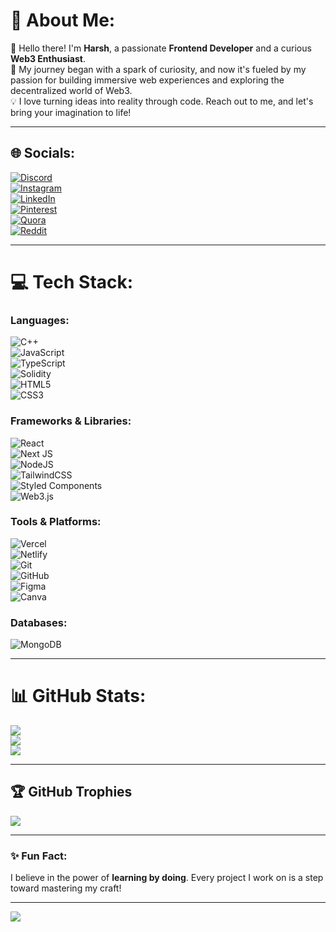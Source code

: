 # 💫 About Me:
👋 Hello there! I'm **Harsh**, a passionate **Frontend Developer** and a curious **Web3 Enthusiast**.  
🚀 My journey began with a spark of curiosity, and now it's fueled by my passion for building immersive web experiences and exploring the decentralized world of Web3.  
💡 I love turning ideas into reality through code. Reach out to me, and let's bring your imagination to life!

---

## 🌐 Socials:
[![Discord](https://img.shields.io/badge/Discord-%237289DA.svg?logo=discord&logoColor=white)](https://discord.com/channels/@sybrite_)  
[![Instagram](https://img.shields.io/badge/Instagram-%23E4405F.svg?logo=Instagram&logoColor=white)](https://instagram.com/harsh_krv)  
[![LinkedIn](https://img.shields.io/badge/LinkedIn-%230077B5.svg?logo=linkedin&logoColor=white)](https://linkedin.com/in/harsh-verma-1287b72b1)  
[![Pinterest](https://img.shields.io/badge/Pinterest-%23E60023.svg?logo=Pinterest&logoColor=white)](https://in.pinterest.com/harshtanishq2002)  
[![Quora](https://img.shields.io/badge/Quora-%23B92B27.svg?logo=Quora&logoColor=white)](https://www.quora.com/profile/Harsh-Verma-1043)  
[![Reddit](https://img.shields.io/badge/Reddit-%23FF4500.svg?logo=Reddit&logoColor=white)](https://www.reddit.com/user/Cylber)  

---

# 💻 Tech Stack:
### Languages:
![C++](https://img.shields.io/badge/c++-%2300599C.svg?style=for-the-badge&logo=c%2B%2B&logoColor=white)  
![JavaScript](https://img.shields.io/badge/javascript-%23323330.svg?style=for-the-badge&logo=javascript&logoColor=%23F7DF1E)  
![TypeScript](https://img.shields.io/badge/typescript-%23007ACC.svg?style=for-the-badge&logo=typescript&logoColor=white)  
![Solidity](https://img.shields.io/badge/Solidity-%23363636.svg?style=for-the-badge&logo=solidity&logoColor=white)  
![HTML5](https://img.shields.io/badge/html5-%23E34F26.svg?style=for-the-badge&logo=html5&logoColor=white)  
![CSS3](https://img.shields.io/badge/css3-%231572B6.svg?style=for-the-badge&logo=css3&logoColor=white)  

### Frameworks & Libraries:
![React](https://img.shields.io/badge/react-%2320232a.svg?style=for-the-badge&logo=react&logoColor=%2361DAFB)  
![Next JS](https://img.shields.io/badge/Next-black?style=for-the-badge&logo=next.js&logoColor=white)  
![NodeJS](https://img.shields.io/badge/node.js-6DA55F?style=for-the-badge&logo=node.js&logoColor=white)  
![TailwindCSS](https://img.shields.io/badge/tailwindcss-%2338B2AC.svg?style=for-the-badge&logo=tailwind-css&logoColor=white)  
![Styled Components](https://img.shields.io/badge/styled--components-DB7093?style=for-the-badge&logo=styled-components&logoColor=white)  
![Web3.js](https://img.shields.io/badge/web3.js-F16822?style=for-the-badge&logo=web3.js&logoColor=white)  

### Tools & Platforms:
![Vercel](https://img.shields.io/badge/vercel-%23000000.svg?style=for-the-badge&logo=vercel&logoColor=white)  
![Netlify](https://img.shields.io/badge/netlify-%23000000.svg?style=for-the-badge&logo=netlify&logoColor=#00C7B7)  
![Git](https://img.shields.io/badge/git-%23F05033.svg?style=for-the-badge&logo=git&logoColor=white)  
![GitHub](https://img.shields.io/badge/github-%23121011.svg?style=for-the-badge&logo=github&logoColor=white)  
![Figma](https://img.shields.io/badge/figma-%23F24E1E.svg?style=for-the-badge&logo=figma&logoColor=white)  
![Canva](https://img.shields.io/badge/Canva-%2300C4CC.svg?style=for-the-badge&logo=Canva&logoColor=white)  

### Databases:
![MongoDB](https://img.shields.io/badge/MongoDB-%234ea94b.svg?style=for-the-badge&logo=mongodb&logoColor=white)  

---

# 📊 GitHub Stats:
![](https://github-readme-stats.vercel.app/api?username=cybrite&theme=tokyonight&hide_border=false&include_all_commits=true&count_private=true)  
![](https://github-readme-streak-stats.herokuapp.com/?user=cybrite&theme=tokyonight&hide_border=false)  
![](https://github-readme-stats.vercel.app/api/top-langs/?username=cybrite&theme=tokyonight&hide_border=false&include_all_commits=true&count_private=true&layout=compact)  

---

## 🏆 GitHub Trophies
![](https://github-profile-trophy.vercel.app/?username=cybrite&theme=tokyonight&no-frame=false&no-bg=true&margin-w=4)  

---

### ✨ Fun Fact:
I believe in the power of **learning by doing**. Every project I work on is a step toward mastering my craft!  

---

[![](https://visitcount.itsvg.in/api?id=cybrite&icon=0&color=0)](https://visitcount.itsvg.in)  

<!-- Proudly created with GPRM ( https://gprm.itsvg.in ) -->

